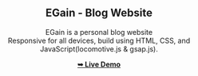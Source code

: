 <div align="center">
  <h2 align="center">EGain - Blog Website</h2>

  EGain is a personal blog website <br />Responsive for all devices, build using HTML, CSS, and JavaScript(locomotive.js & gsap.js).

  <a href="https://overknowledge.github.io/Egain_blog/"><strong>➥ Live Demo</strong></a>

</div>

 
